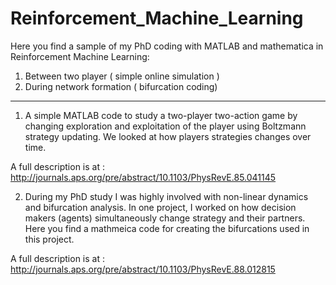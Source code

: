 # Reinforcement_Machine_Learning

Here you find a sample of my PhD coding with MATLAB and mathematica in Reinforcement Machine Learning:

1)	Between two player ( simple online simulation )  
2)	During network formation ( bifurcation coding)

 ----------------------------------------------------------      

1) A simple MATLAB code to study a two-player  two-action game by changing exploration and exploitation  of the player using Boltzmann strategy updating. We looked  at how players strategies changes over time. 

A full description is  at : http://journals.aps.org/pre/abstract/10.1103/PhysRevE.85.041145

2) During my PhD study I was highly involved with non-linear dynamics and bifurcation analysis.  In one project, I worked on how decision makers (agents) simultaneously change strategy and their partners. Here you find a mathmeica code for creating the bifurcations used in this project.


A full description is  at : http://journals.aps.org/pre/abstract/10.1103/PhysRevE.88.012815

